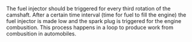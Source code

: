 The fuel injector should be triggered for every third rotation of the camshaft.
After a certain time interval (time for fuel to fill the engine) the fuel injector is made low and the spark plug is triggered for the engine combusition.
This process happens in a loop to produce work from combusition in automobiles.
